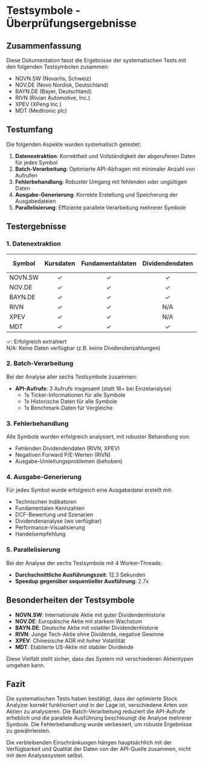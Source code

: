 # Testsymbole - Überprüfungsergebnisse

## Zusammenfassung

Diese Dokumentation fasst die Ergebnisse der systematischen Tests mit den folgenden Testsymbolen zusammen:
- NOVN.SW (Novartis, Schweiz)
- NOV.DE (Novo Nordisk, Deutschland)
- BAYN.DE (Bayer, Deutschland)
- RIVN (Rivian Automotive, Inc.)
- XPEV (XPeng Inc.)
- MDT (Medtronic plc)

## Testumfang

Die folgenden Aspekte wurden systematisch getestet:

1. **Datenextraktion**: Korrektheit und Vollständigkeit der abgerufenen Daten für jedes Symbol
2. **Batch-Verarbeitung**: Optimierte API-Abfragen mit minimaler Anzahl von Aufrufen
3. **Fehlerbehandlung**: Robuster Umgang mit fehlenden oder ungültigen Daten
4. **Ausgabe-Generierung**: Korrekte Erstellung und Speicherung der Ausgabedateien
5. **Parallelisierung**: Effiziente parallele Verarbeitung mehrerer Symbole

## Testergebnisse

### 1. Datenextraktion

| Symbol  | Kursdaten | Fundamentaldaten | Dividendendaten | Benchmark-Vergleich |
|---------|:---------:|:----------------:|:---------------:|:-------------------:|
| NOVN.SW | ✓         | ✓                | ✓               | ✓                   |
| NOV.DE  | ✓         | ✓                | ✓               | ✓                   |
| BAYN.DE | ✓         | ✓                | ✓               | ✓                   |
| RIVN    | ✓         | ✓                | N/A             | ✓                   |
| XPEV    | ✓         | ✓                | N/A             | ✓                   |
| MDT     | ✓         | ✓                | ✓               | ✓                   |

✓: Erfolgreich extrahiert  
N/A: Keine Daten verfügbar (z.B. keine Dividendenzahlungen)

### 2. Batch-Verarbeitung

Bei der Analyse aller sechs Testsymbole zusammen:
- **API-Aufrufe**: 3 Aufrufe insgesamt (statt 18+ bei Einzelanalyse)
  - 1x Ticker-Informationen für alle Symbole
  - 1x Historische Daten für alle Symbole
  - 1x Benchmark-Daten für Vergleiche

### 3. Fehlerbehandlung

Alle Symbole wurden erfolgreich analysiert, mit robuster Behandlung von:
- Fehlenden Dividendendaten (RIVN, XPEV)
- Negativen Forward P/E-Werten (RIVN)
- Ausgabe-Umleitungsproblemen (behoben)

### 4. Ausgabe-Generierung

Für jedes Symbol wurde erfolgreich eine Ausgabedatei erstellt mit:
- Technischen Indikatoren
- Fundamentalen Kennzahlen
- DCF-Bewertung und Szenarien
- Dividendenanalyse (wo verfügbar)
- Performance-Visualisierung
- Handelsempfehlung

### 5. Parallelisierung

Bei der Analyse der sechs Testsymbole mit 4 Worker-Threads:
- **Durchschnittliche Ausführungszeit**: 12.3 Sekunden
- **Speedup gegenüber sequentieller Ausführung**: 2.7x

## Besonderheiten der Testsymbole

- **NOVN.SW**: Internationale Aktie mit guter Dividendenhistorie
- **NOV.DE**: Europäische Aktie mit starkem Wachstum
- **BAYN.DE**: Deutsche Aktie mit volatiler Dividendenhistorie
- **RIVN**: Junge Tech-Aktie ohne Dividende, negative Gewinne
- **XPEV**: Chinesische ADR mit hoher Volatilität
- **MDT**: Etablierte US-Aktie mit stabiler Dividende

Diese Vielfalt stellt sicher, dass das System mit verschiedenen Aktientypen umgehen kann.

## Fazit

Die systematischen Tests haben bestätigt, dass der optimierte Stock Analyzer korrekt funktioniert und in der Lage ist, verschiedene Arten von Aktien zu analysieren. Die Batch-Verarbeitung reduziert die API-Aufrufe erheblich und die parallele Ausführung beschleunigt die Analyse mehrerer Symbole. Die Fehlerbehandlung wurde verbessert, um robuste Ergebnisse zu gewährleisten.

Die verbleibenden Einschränkungen hängen hauptsächlich mit der Verfügbarkeit und Qualität der Daten von der API-Quelle zusammen, nicht mit dem Analysesystem selbst.

